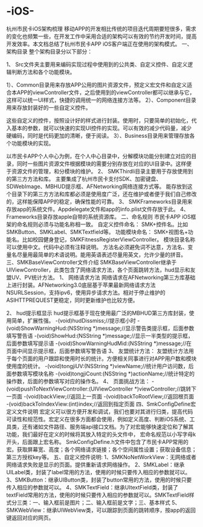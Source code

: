 # -iOS-

杭州市民卡iOS架构梳理
移动APP的开发相比传统的项目迭代周期要短很多，需求的变化也频繁一些，在开发工作中采用合适的架构可以有效的节约开发时间，提高开发效率。本文档总结了杭州市民卡APP iOS客户端正在使用的架构模式。
一、架构目录
整个架构目录分以下部分：

1、	Src文件夹主要用来编码实现过程中使用到的公共类、自定义控件、自定义逻辑判断方法和各个功能模块。

1）、Common目录用来存放APP公用的图片资源文件，预定义宏文件和自定义适合本APP的viewController文件，之后使用到的viewController都可以继承与它，这样可以统一UI样式，快捷的调用统一的网络连接方法等。
2）、Component目录用来存放封装好的一些自定义控件。

这些自定义的控件，按照设计好的样式进行封装。使用时，只要简单的初始化，代入基本的参数，就可以快速的实现UI控件的实现。可以有效的减少代码量，减少硬编码，同时是代码更加的清晰，便于阅读。
3）、Business目录用来管理存放各个功能模块的实现。

以市民卡APP个人中心为例，在个人中心目录中，分解模块功能分别建立对应的目录，同时一些图片资源文件根据模块的需要分别存放在对应的UI目录中。这样便于资源文件的管理，和分模块的维护。
2、	SMKThirdli目录主要用于存放使用到的第三方方法和库。
主要集成了杭州市民卡支付SDK、加密键盘、SDWebImage、MBHUD提示框、AFNetworking网络连接方式等。
能存放到这个目录下的第三方方法和库都必须是使用度广泛，还在维护或者便于我们自己修改的，这样能保障APP的稳定，确保性能的可靠。
3、	SMKFrameworks目录用来存放app的系统文件。Appdelegate文件和app的info.plist文件存放于此。
4、	Frameworks目录存放apple自带的系统资源库。
二、命名规则
市民卡APP iOS框架的命名规则必须与功能名称相一致。
自定义控件命名：
SMK+控件名。比如SMKButton、SMKLabel、SMKTextfield等。
功能模块命名：
SMK+视图名+功能名。比如校园健身登记，SMKFitnessRegisterViewController。
模块目录名称可以使用中文。代码中必须有注释说明。
方法名必须避免词不达意，方法名、变量名尽量用最简单的术语说明。能用英语表述尽量用英文，允许少量的拼音。
三、SMKBaseViewController文件介绍
SMKBaseViewController继承于UIViewController，此类包含了网络请求方法，各个页面跳转方法，hud显示和友盟UV、PV统计方法。
1、	网络请求方法
网络请求在AFNetworking第三方库基础上进行封装。AFNetworking3.0底层基于苹果最新网络请求方法NSURLSession，支持ipv6，使用异步请求方法。相对于停止维护的ASIHTTPREQUEST更稳定，同时更新维护也比较方便。


2、	hud提示框显示
hud提示框基于现在使用最广泛的MBHUD第三方库封装，使用简单，扩展性强。
-(void)hudDissmiss;//提示框小时
-(void)ShowWarningHud:(NSString *)message;//显示警告类提示框，后面参数填写警告语
-(void)ShowHud:(NSString *)message;//显示一半类型的提示框，后面参数填写提示语
-(void)ShowWarningHudMid:(NSString *)message;//在页面中间显示提示框，后面参数填写警告语
3、	友盟统计方法：
友盟统计方法用于每个页面的用户跟踪和使用时长的统计。方便相关同事进行对APP用户数和模块使用度的统计。
-(void)tongjiUV:(NSString *)viewName;//统计用户访问数，后面参数填写模块名称
-(void)tongjiCount:(NSString *)actionName;//统计特定的操作数，后面的参数填写对应的操作名。
4、	页面挑战方法：
-(void)pushToNextViewController:(UIViewController *)viewController;//跳转下一页面
-(void)backView;//返回上一页面
-(void)backToRootView;//返回根页面
-(void)backToIndexView:(int)index;//返回到指定页面
四、SmkConfigDefine宏定义文件说明
宏定义可以很方便开发和调试，我们也要对其进行归类，提高代码可读性和规范性。宏定义在很多方面都会使用，例如定义高度、判断iOS系统、工具类，还有诸如文件路径、服务端api接口文档。为了对宏能够快速定位和了解其功能，我们最好在定义的时候将其放入特定的头文件中，
宏命名规范以小写字母k开头，后面跟上宏名称。
SmkConfigDefine.h文件中包含了市民卡APP常用的宏。获取屏幕宽、高度；各个网络请求链接；各个空间属性设置；获取设备信息；第三方授权key等。
五、自定义控件说明:
1、SMKNoNetWorkView：无网络或者网络请求失败是显示的页面。提供重新请求网络操作。
2、SMKLabel：继承UILabel类，封装了label常用的方法，使用的时候只要传入相应的参数就可以。
3、SMKButton：继承UIButton类，封装了button常用的方法，使用的时候只要传入相应的参数就可以。
4、SMKTextField：继承UItextField类，封装了textField常用的方法，使用的时候只要传入相应的参数就可以。SMKTextField样式分三类：一、输入框前是图片；二、输入框前是文字；三、基本样式
5、SMKWebView：继承UIWebView类，可以跟踪到页面的跳转顺序，按app的返回键返回对应的网页。


